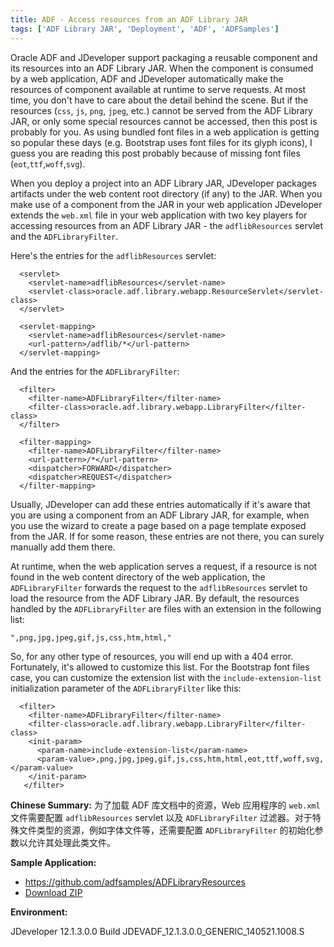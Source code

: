 ```yaml
---
title: ADF - Access resources from an ADF Library JAR
tags: ['ADF Library JAR', 'Deployment', 'ADF', 'ADFSamples']
---
```

Oracle ADF and JDeveloper support packaging a reusable component and its resources into an ADF Library JAR. When the component is consumed by a web application, ADF and JDeveloper automatically make the resources of component available at runtime to serve requests. At most time, you don't have to care about the detail behind the scene. But if the resources (`css`, `js`, `png`, `jpeg`, etc.) cannot be served from the ADF Library JAR, or only some special resources cannot be accessed, then this post is probably for you. As using bundled font files in a web application is getting so popular these days (e.g. Bootstrap uses font files for its glyph icons), I guess you are reading this post probably because of missing font files (`eot`,`ttf`,`woff`,`svg`).

When you deploy a project into an ADF Library JAR, JDeveloper packages artifacts under the web content root directory (if any) to the JAR. When you make use of a component from the JAR in your web application JDeveloper extends the `web.xml` file in your web application with two key players for accessing resources from an ADF Library JAR - the `adflibResources` servlet and the `ADFLibraryFilter`.

Here's the entries for the `adflibResources` servlet:

```
  <servlet>
    <servlet-name>adflibResources</servlet-name>
    <servlet-class>oracle.adf.library.webapp.ResourceServlet</servlet-class>
  </servlet>

  <servlet-mapping>
    <servlet-name>adflibResources</servlet-name>
    <url-pattern>/adflib/*</url-pattern>
  </servlet-mapping>
```

And the entries for the `ADFLibraryFilter`:

```
  <filter>
    <filter-name>ADFLibraryFilter</filter-name>
    <filter-class>oracle.adf.library.webapp.LibraryFilter</filter-class>
  </filter>

  <filter-mapping>
    <filter-name>ADFLibraryFilter</filter-name>
    <url-pattern>/*</url-pattern>
    <dispatcher>FORWARD</dispatcher>
    <dispatcher>REQUEST</dispatcher>
  </filter-mapping>
```
Usually, JDeveloper can add these entries automatically if it's aware that you are using a component from an ADF Library JAR, for example, when you use the wizard to create a page based on a page template exposed from the JAR. If for some reason, these entries are not there, you can surely manually add them there.

At runtime, when the web application serves a request, if a resource is not found in the web content directory of the web application, the `ADFLibraryFilter` forwards the request to the `adflibResources` servlet to load the resource from the ADF Library JAR. By default, the resources handled by the `ADFLibraryFilter` are files with an extension in the following list:

`",png,jpg,jpeg,gif,js,css,htm,html,"`

So, for any other type of resources, you will end up with a 404 error. Fortunately, it's allowed to customize this list. For the Bootstrap font files case, you can customize the extension list with the `include-extension-list` initialization parameter of the `ADFLibraryFilter` like this:

```
  <filter>
    <filter-name>ADFLibraryFilter</filter-name>
    <filter-class>oracle.adf.library.webapp.LibraryFilter</filter-class>
    <init-param>
      <param-name>include-extension-list</param-name>
      <param-value>,png,jpg,jpeg,gif,js,css,htm,html,eot,ttf,woff,svg,</param-value>
    </init-param>
   </filter>
```

**Chinese Summary:** 为了加载 ADF 库文档中的资源，Web 应用程序的 `web.xml` 文件需要配置 `adflibResources` servlet 以及 `ADFLibraryFilter` 过滤器。对于特殊文件类型的资源，例如字体文件等，还需要配置 `ADFLibraryFilter` 的初始化参数以允许其处理此类文件。

**Sample Application:**

* https://github.com/adfsamples/ADFLibraryResources
* [Download ZIP](https://github.com/adfsamples/ADFLibraryResources/archive/master.zip)

**Environment:**

JDeveloper 12.1.3.0.0 Build JDEVADF_12.1.3.0.0_GENERIC_140521.1008.S
